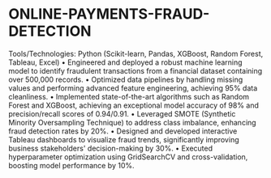 # ONLINE-PAYMENTS-FRAUD-DETECTION

 Tools/Technologies: Python (Scikit-learn, Pandas, XGBoost, Random Forest, Tableau, Excel)
•	Engineered and deployed a robust machine learning model to identify fraudulent transactions from a financial dataset containing over 
   500,000 records.
•	Optimized data pipelines by handling missing values and performing advanced feature engineering, achieving 95% data cleanliness.
•	Implemented state-of-the-art algorithms such as Random Forest and XGBoost, achieving an exceptional model accuracy of 98% and 
   precision/recall scores of 0.94/0.91.
•	Leveraged SMOTE (Synthetic Minority Oversampling Technique) to address class imbalance, enhancing fraud detection rates by 20%.
•	Designed and developed interactive Tableau dashboards to visualize fraud trends, significantly improving business stakeholders' 
   decision-making by 30%.
•	Executed hyperparameter optimization using GridSearchCV and cross-validation, boosting model performance by 10%.
